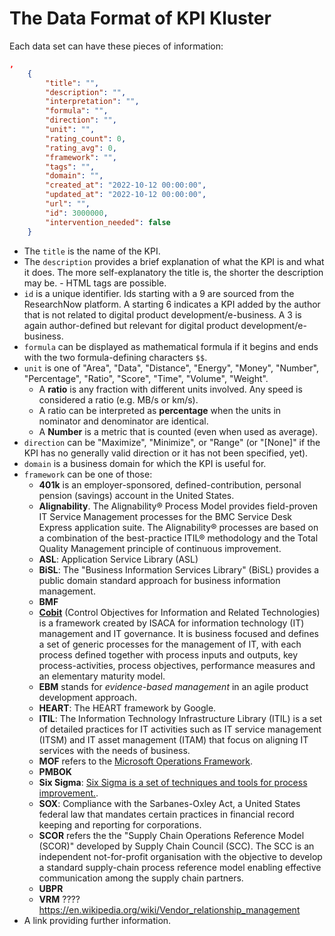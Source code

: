 # The Data Format of KPI Kluster

Each data set can have these pieces of information:

```json
,
    {
        "title": "",
        "description": "",
        "interpretation": "",
        "formula": "",
        "direction": "",
        "unit": "",
        "rating_count": 0,
        "rating_avg": 0,
        "framework": "",
        "tags": "",
        "domain": "",
        "created_at": "2022-10-12 00:00:00",
        "updated_at": "2022-10-12 00:00:00",
        "url": "",
        "id": 3000000,
        "intervention_needed": false
    }
```

* The `title` is the name of the KPI.
* The `description` provides a brief explanation of what the KPI is and what it does. The more self-explanatory the title is, the shorter the description may be. - HTML tags are possible.
* `id` is a unique identifier. Ids starting with a 9 are sourced from the ResearchNow platform. A starting 6 indicates a KPI added by the author that is not related to digital product development/e-business. A 3 is again author-defined but relevant for digital product development/e-business.
* `formula` can be displayed as mathematical formula if it begins and ends with the two formula-defining characters `$$`.
* `unit` is one of "Area", "Data", "Distance", "Energy", "Money", "Number", "Percentage", "Ratio", "Score", "Time", "Volume", "Weight".
  * A **ratio** is any fraction with different units involved. Any speed is considered a ratio (e.g. MB/s or km/s).
  * A ratio can be interpreted as **percentage** when the units in nominator and denominator are identical.
  * A **Number** is a metric that is counted (even when used as average).
* `direction` can be "Maximize", "Minimize", or "Range" (or "\[None]" if the KPI has no generally valid direction or it has not been specified, yet).
* `domain` is a business domain for which the KPI is useful for.
* `framework` can be one of those:
  * **401k** is an employer-sponsored, defined-contribution, personal pension (savings) account in the United States.
  * **Alignability**. The Alignability® Process Model provides field-proven IT Service Management processes for the BMC Service Desk Express application suite. The Alignability® processes are based on a combination of the best-practice ITIL® methodology and the Total Quality Management principle of continuous improvement.
  * **ASL**: Application Service Library (ASL)
  * **BiSL**: The "Business Information Services Library" (BiSL) provides a public domain standard approach for business information management.
  * **BMF**
  * [**Cobit**](https://en.wikipedia.org/wiki/COBIT) (Control Objectives for Information and Related Technologies) is a framework created by ISACA for information technology (IT) management and IT governance. It is business focused and defines a set of generic processes for the management of IT, with each process defined together with process inputs and outputs, key process-activities, process objectives, performance measures and an elementary maturity model.
  * **EBM** stands for *evidence-based management* in an agile product development approach.
  * **HEART**: The HEART framework by Google.
  * **ITIL**: The Information Technology Infrastructure Library (ITIL) is a set of detailed practices for IT activities such as IT service management (ITSM) and IT asset management (ITAM) that focus on aligning IT services with the needs of business.
  * **MOF** refers to the [Microsoft Operations Framework](https://en.wikipedia.org/wiki/Microsoft_Operations_Framework).
  * **PMBOK** 
  * **Six Sigma**: [Six Sigma is a set of techniques and tools for process improvement.](https://en.wikipedia.org/wiki/Six_Sigma).
  * **SOX**: Compliance with the Sarbanes-Oxley Act, a United States federal law that mandates certain practices in financial record keeping and reporting for corporations.
  * **SCOR** refers the the "Supply Chain Operations Reference Model (SCOR)" developed by Supply Chain Council (SCC). The SCC is an independent not-for-profit organisation with the objective to develop a standard supply-chain process reference model enabling effective communication among the supply chain partners.
  * **UBPR**
  * **VRM** ????https://en.wikipedia.org/wiki/Vendor_relationship_management
* A link providing further information.






